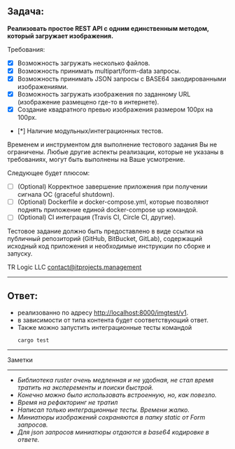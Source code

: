 Задача:
-------

**Реализовать простое REST API с одним единственным методом, который загружает изображения.**


Требования:
- [X] Возможность загружать несколько файлов.
- [X] Возможность принимать multipart/form-data запросы.
- [X] Возможность принимать JSON запросы с BASE64 закодированными изображениями.
- [X] Возможность загружать изображения по заданному URL (изображение размещено где-то в интернете).
- [X] Создание квадратного превью изображения размером 100px на 100px.
- [\*] Наличие модульных/интеграционных тестов.

Временем и инструментом для выполнение тестового задания Вы не ограничены.
 Любые другие аспекты реализации, которые не указаны в требованиях, могут быть выполнены на Ваше усмотрение.

Следующее будет плюсом:
- [ ] \(Optional) Корректное завершение приложения при получении сигнала ОС (graceful shutdown).
- [ ] \(Optional) Dockerfile и docker-compose.yml, которые позволяют поднять приложение единой docker-compose up командой.
- [ ] \(Optional) CI интеграция (Travis CI, Circle CI, другие).

Тестовое задание должно быть предоставлено в виде ссылки на публичный репозиторий (GitHub, BitBucket, GitLab),
 содержащий исходный код приложения и необходимые инструкции по сборке и запуску.


TR Logic LLC <contact@itprojects.management>

___
Ответ:
---
- реализованно по адресу [http://localhost:8000/imgtest/v1](/imgtest/v1).
- в зависимости от типа контента будет соответствующий ответ.
- Также можно запустить интеграционные тесты командой 
    ```
    cargo test
    ```

___

Заметки
___

- *Библиотека ruster очень медленная и не удобная, не стал время тратить на эксперементы и поиски быстрой.*
- *Конечно можно было использовать встроенную, но, как повезло.*
- *Время на рефакторинг не тратил*
- *Написал только интеграционные тесты. Времени жалко.*
- *Миниатюры изображений сохраняются в папку static от Form запросов.*
- *Для json запросов миниатюры отдаются в base64 кодировке в ответе.*


 

